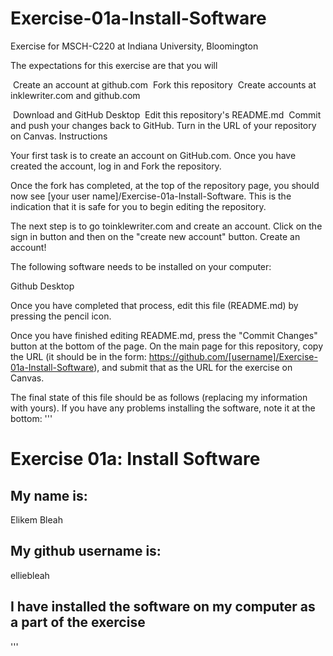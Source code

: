 # Exercise-01a-Install-Software

Exercise for MSCH-C220 at Indiana University, Bloomington

The expectations for this exercise are that you will

 Create an account at github.com
 Fork this repository
 Create accounts at inklewriter.com and github.com

 Download and GitHub Desktop
 Edit this repository's README.md
 Commit and push your changes back to GitHub. Turn in the URL of your repository on Canvas.
Instructions

Your first task is to create an account on GitHub.com. Once you have created the account, log in and Fork the repository.

Once the fork has completed, at the top of the repository page, you should now see [your user name]/Exercise-01a-Install-Software. This is the indication that it is safe for you to begin editing the repository.

The next step is to go toinklewriter.com and create an account. Click on the sign in button and then on the "create new account" button. Create an account!


The following software needs to be installed on your computer:

Github Desktop


Once you have completed that process, edit this file (README.md) by pressing the pencil icon.

Once you have finished editing README.md, press the "Commit Changes" button at the bottom of the page. On the main page for this repository, copy the URL (it should be in the form: https://github.com/[username]/Exercise-01a-Install-Software), and submit that as the URL for the exercise on Canvas.

The final state of this file should be as follows (replacing my information with yours). If you have any problems installing the software, note it at the bottom:
'''
# Exercise 01a: Install Software

## My name is:
Elikem Bleah

## My github username is:
elliebleah

## I have installed the software on my computer as a part of the exercise
'''
